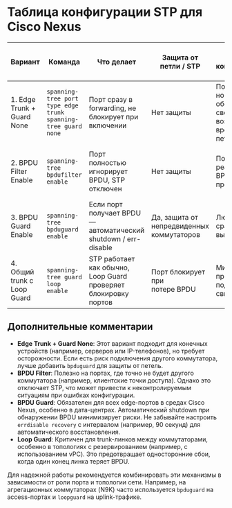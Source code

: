 # Таблица конфигурации STP для Cisco Nexus

| Вариант                | Команда                          | Что делает                                                                 | Защита от петли / STP | Реакция на поддельный коммутационный трафик | Риски                                        | Рекомендации                                   |
|------------------------|----------------------------------|---------------------------------------------------------------------------|-----------------------|--------------------------------------------|---------------------------------------------|-----------------------------------------------|
| 1. Edge Trunk + Guard None | `spanning-tree port type edge trunk`<br>`spanning-tree guard none` | Порт сразу в forwarding, не блокирует при включении | Нет защиты            | Порт видит BPDU, но сразу обозначает<br>своим — возможны<br>вредоносные петли | Возможны петли из-за<br>отсутствия защиты | Используйте только на<br>конечных портах, где<br>нет риска поддельных BPDU. |
| 2. BPDU Filter Enable | `spanning-tree bpdufilter enable` | Порт полностью игнорирует BPDU, STP отключен | Нет защиты            | Порт не реагирует на<br>BPDU, состояние<br>предсказуемое | Потеря возможности<br>обнаружения петель | Используйте на портах<br>с клиентским трафиком,<br>где нет шансов на STP. |
| 3. BPDU Guard Enable  | `spanning-tree bpduguard enable` | Если порт получает BPDU — автоматический<br>shutdown / err-disable | Да, защита от<br>непредвиденных<br>коммутаторов            | Любой BPDU сразу<br>выключает порт       | Потеря порта при<br>случайном подключении<br>свича            | Идеально для edge-портов,<br>где должны быть<br>только хосты (серверы, IP-телефоны). |
| 4. Общий trunk c Loop Guard | `spanning-tree guard loop`<br>`enable` | STP работает как обычно,<br>Loop Guard<br>проверяет блокировку<br>портов               | Порт блокирует при<br>потере BPDU         | Минимум рисков при<br>подключении свича    | Минимизация<br>непредвиденных<br>петель            | Рекомендуется для trunk<br>между свичами,<br>особенно для VLAN с резервированием. |

## Дополнительные комментарии 

- **Edge Trunk + Guard None**: Этот вариант подходит для конечных устройств (например, серверов или IP-телефонов), но требует осторожности. Если есть риск подключения другого коммутатора, лучше добавить `bpduguard` для защиты от петель.
- **BPDU Filter**: Полезно на портах, где точно не будет другого коммутатора (например, клиентские точки доступа). Однако это отключает STP, что может привести к неконтролируемым ситуациям при ошибках конфигурации.
- **BPDU Guard**: Обязателен для всех edge-портов в средах Cisco Nexus, особенно в дата-центрах. Автоматический shutdown при обнаружении BPDU минимизирует риски. Не забывайте настроить `errdisable recovery` с интервалом (например, 90 секунд) для автоматического восстановления.
- **Loop Guard**: Критичен для trunk-линков между коммутаторами, особенно в топологиях с резервированием (например, с использованием vPC). Это предотвращает односторонние сбои, когда один конец линка теряет BPDU.

Для надежной работы рекомендуется комбинировать эти механизмы в зависимости от роли порта и топологии сети. Например, на агрегационных коммутаторах (N9K) часто используется `bpduguard` на access-портах и `loopguard` на uplink-трафике.
